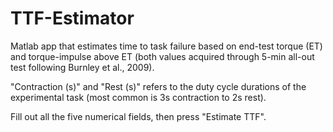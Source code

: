 # TTF-Estimator
Matlab app that estimates time to task failure based on end-test torque (ET) and torque-impulse above ET (both values acquired through 5-min all-out test following Burnley et al., 2009).

"Contraction (s)" and "Rest (s)" refers to the duty cycle durations of the experimental task (most common is 3s contraction to 2s rest).

Fill out all the five numerical fields, then press "Estimate TTF".
